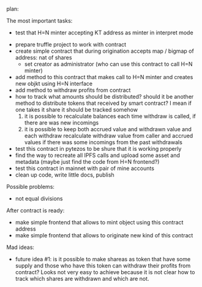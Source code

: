 plan:

The most important tasks:
+ test that H=N minter accepting KT address as minter in interpret mode
- prepare truffle project to work with contract
- create simple contract that during origination accepts map / bigmap of address: nat of shares
    - set creator as administrator (who can use this contract to call H=N minter)
- add method to this contract that makes call to H=N minter and creates new objkt using H=N interface
- add method to withdraw profits from contract
- how to track what amounts should be distributed? should it be another method to distribute tokens that received by smart contract? I mean if one takes it share it should be tracked somehow
    1. it is possible to recalculate balances each time withdraw is called, if there are was new incomings
    2. it is possible to keep both accrued value and withdrawn value and each withdraw recalculate withdraw value from caller and accrued values if there was some incomings from the past withdrawals
- test this contract in pytezos to be shure that it is working properly
- find the way to recreate all IPFS calls and upload some asset and metadata (maybe just find the code from H=N frontend?)
- test this contract in mainnet with pair of mine accounts
- clean up code, write little docs, publish

Possible problems:
- not equal divisions

After contract is ready:
- make simple frontend that allows to mint object using this contract address
- make simple frontend that allows to originate new kind of this contract

Mad ideas:
- future idea #1: is it possible to make shareas as token that have some supply and those who have this token can withdraw their profits from contract? Looks not very easy to achieve because it is not clear how to track which shares are withdrawn and which are not.

